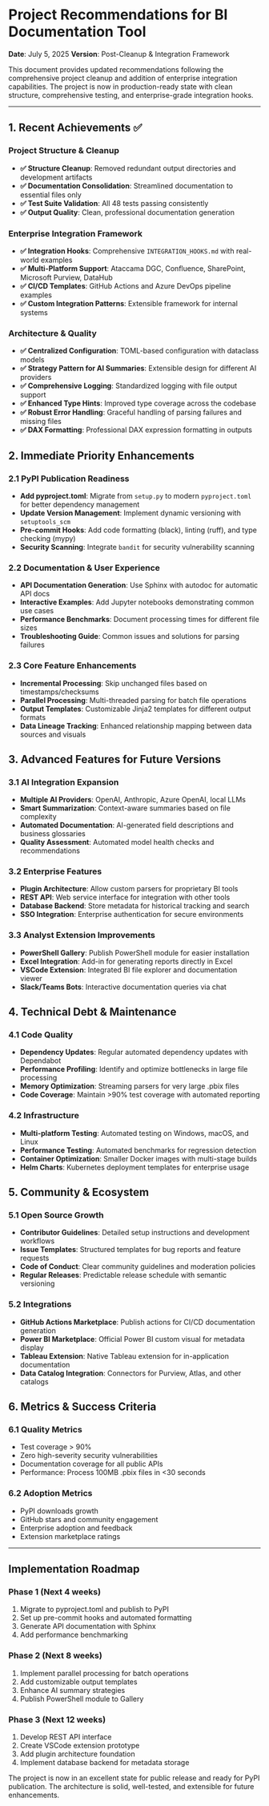 # Project Recommendations for BI Documentation Tool

**Date**: July 5, 2025
**Version**: Post-Cleanup & Integration Framework

This document provides updated recommendations following the comprehensive project cleanup and addition of enterprise integration capabilities. The project is now in production-ready state with clean structure, comprehensive testing, and enterprise-grade integration hooks.

---

## 1. Recent Achievements ✅

### Project Structure & Cleanup
- **✅ Structure Cleanup**: Removed redundant output directories and development artifacts
- **✅ Documentation Consolidation**: Streamlined documentation to essential files only
- **✅ Test Suite Validation**: All 48 tests passing consistently
- **✅ Output Quality**: Clean, professional documentation generation

### Enterprise Integration Framework
- **✅ Integration Hooks**: Comprehensive `INTEGRATION_HOOKS.md` with real-world examples
- **✅ Multi-Platform Support**: Ataccama DGC, Confluence, SharePoint, Microsoft Purview, DataHub
- **✅ CI/CD Templates**: GitHub Actions and Azure DevOps pipeline examples
- **✅ Custom Integration Patterns**: Extensible framework for internal systems

### Architecture & Quality
- **✅ Centralized Configuration**: TOML-based configuration with dataclass models
- **✅ Strategy Pattern for AI Summaries**: Extensible design for different AI providers
- **✅ Comprehensive Logging**: Standardized logging with file output support
- **✅ Enhanced Type Hints**: Improved type coverage across the codebase
- **✅ Robust Error Handling**: Graceful handling of parsing failures and missing files
- **✅ DAX Formatting**: Professional DAX expression formatting in outputs

## 2. Immediate Priority Enhancements

### 2.1 PyPI Publication Readiness

- **Add pyproject.toml**: Migrate from `setup.py` to modern `pyproject.toml` for better dependency management
- **Update Version Management**: Implement dynamic versioning with `setuptools_scm`
- **Pre-commit Hooks**: Add code formatting (black), linting (ruff), and type checking (mypy)
- **Security Scanning**: Integrate `bandit` for security vulnerability scanning

### 2.2 Documentation & User Experience

- **API Documentation Generation**: Use Sphinx with autodoc for automatic API docs
- **Interactive Examples**: Add Jupyter notebooks demonstrating common use cases
- **Performance Benchmarks**: Document processing times for different file sizes
- **Troubleshooting Guide**: Common issues and solutions for parsing failures

### 2.3 Core Feature Enhancements

- **Incremental Processing**: Skip unchanged files based on timestamps/checksums
- **Parallel Processing**: Multi-threaded parsing for batch file operations
- **Output Templates**: Customizable Jinja2 templates for different output formats
- **Data Lineage Tracking**: Enhanced relationship mapping between data sources and visuals

## 3. Advanced Features for Future Versions

### 3.1 AI Integration Expansion

- **Multiple AI Providers**: OpenAI, Anthropic, Azure OpenAI, local LLMs
- **Smart Summarization**: Context-aware summaries based on file complexity
- **Automated Documentation**: AI-generated field descriptions and business glossaries
- **Quality Assessment**: Automated model health checks and recommendations

### 3.2 Enterprise Features

- **Plugin Architecture**: Allow custom parsers for proprietary BI tools
- **REST API**: Web service interface for integration with other tools
- **Database Backend**: Store metadata for historical tracking and search
- **SSO Integration**: Enterprise authentication for secure environments

### 3.3 Analyst Extension Improvements

- **PowerShell Gallery**: Publish PowerShell module for easier installation
- **Excel Integration**: Add-in for generating reports directly in Excel
- **VSCode Extension**: Integrated BI file explorer and documentation viewer
- **Slack/Teams Bots**: Interactive documentation queries via chat

## 4. Technical Debt & Maintenance

### 4.1 Code Quality

- **Dependency Updates**: Regular automated dependency updates with Dependabot
- **Performance Profiling**: Identify and optimize bottlenecks in large file processing
- **Memory Optimization**: Streaming parsers for very large .pbix files
- **Code Coverage**: Maintain >90% test coverage with automated reporting

### 4.2 Infrastructure

- **Multi-platform Testing**: Automated testing on Windows, macOS, and Linux
- **Performance Testing**: Automated benchmarks for regression detection
- **Container Optimization**: Smaller Docker images with multi-stage builds
- **Helm Charts**: Kubernetes deployment templates for enterprise usage

## 5. Community & Ecosystem

### 5.1 Open Source Growth

- **Contributor Guidelines**: Detailed setup instructions and development workflows
- **Issue Templates**: Structured templates for bug reports and feature requests
- **Code of Conduct**: Clear community guidelines and moderation policies
- **Regular Releases**: Predictable release schedule with semantic versioning

### 5.2 Integrations

- **GitHub Actions Marketplace**: Publish actions for CI/CD documentation generation
- **Power BI Marketplace**: Official Power BI custom visual for metadata display
- **Tableau Extension**: Native Tableau extension for in-application documentation
- **Data Catalog Integration**: Connectors for Purview, Atlas, and other catalogs

## 6. Metrics & Success Criteria

### 6.1 Quality Metrics

- Test coverage > 90%
- Zero high-severity security vulnerabilities
- Documentation coverage for all public APIs
- Performance: Process 100MB .pbix files in <30 seconds

### 6.2 Adoption Metrics

- PyPI downloads growth
- GitHub stars and community engagement
- Enterprise adoption and feedback
- Extension marketplace ratings

---

## Implementation Roadmap

### Phase 1 (Next 4 weeks)
1. Migrate to pyproject.toml and publish to PyPI
2. Set up pre-commit hooks and automated formatting
3. Generate API documentation with Sphinx
4. Add performance benchmarking

### Phase 2 (Next 8 weeks)
1. Implement parallel processing for batch operations
2. Add customizable output templates
3. Enhance AI summary strategies
4. Publish PowerShell module to Gallery

### Phase 3 (Next 12 weeks)
1. Develop REST API interface
2. Create VSCode extension prototype
3. Add plugin architecture foundation
4. Implement database backend for metadata storage

The project is now in an excellent state for public release and ready for PyPI publication. The architecture is solid, well-tested, and extensible for future enhancements.
